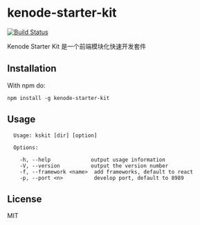 # kenode-starter-kit

[![Build Status](https://travis-ci.org/kenode/kenode-starter-kit.svg?branch=master)](https://travis-ci.org/kenode/kenode-starter-kit)

Kenode Starter Kit 是一个前端模块化快速开发套件

## Installation
With npm do:
```
npm install -g kenode-starter-kit
```

## Usage

```
  Usage: kskit [dir] [option]

  Options:

    -h, --help             output usage information
    -V, --version          output the version number
    -f, --framework <name>  add frameworks, default to react
    -p, --port <n>          develop port, default to 8989
```

## License

MIT